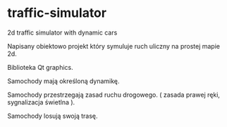 # traffic-simulator
2d traffic simulator with dynamic cars

Napisany obiektowo projekt który symuluje ruch uliczny na prostej mapie 2d. 

Biblioteka Qt graphics.

Samochody mają określoną dynamikę. 

Samochody przestrzegają zasad ruchu drogowego. ( zasada prawej ręki, sygnalizacja świetlna ). 

Samochody losują swoją trasę. 
